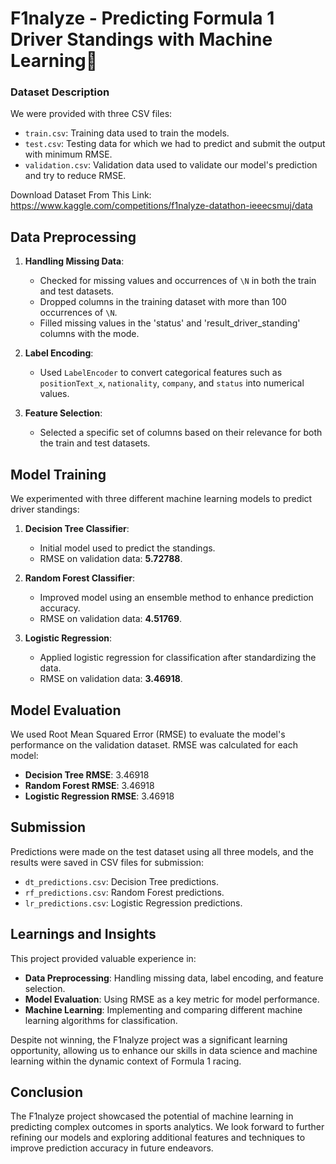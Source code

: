 # F1nalyze - Predicting Formula 1 Driver Standings with Machine Learning🚀

### Dataset Description

We were provided with three CSV files:
- `train.csv`: Training data used to train the models.
- `test.csv`: Testing data for which we had to predict and submit the output with minimum RMSE.
- `validation.csv`: Validation data used to validate our model's prediction and try to reduce RMSE.

Download Dataset From This Link:
https://www.kaggle.com/competitions/f1nalyze-datathon-ieeecsmuj/data

## Data Preprocessing

1. **Handling Missing Data**: 
   - Checked for missing values and occurrences of `\N` in both the train and test datasets.
   - Dropped columns in the training dataset with more than 100 occurrences of `\N`.
   - Filled missing values in the 'status' and 'result_driver_standing' columns with the mode.

2. **Label Encoding**:
   - Used `LabelEncoder` to convert categorical features such as `positionText_x`, `nationality`, `company`, and `status` into numerical values.

3. **Feature Selection**:
   - Selected a specific set of columns based on their relevance for both the train and test datasets.

## Model Training

We experimented with three different machine learning models to predict driver standings:

1. **Decision Tree Classifier**:
   - Initial model used to predict the standings.
   - RMSE on validation data: **5.72788**.

2. **Random Forest Classifier**:
   - Improved model using an ensemble method to enhance prediction accuracy.
   - RMSE on validation data: **4.51769**.

3. **Logistic Regression**:
   - Applied logistic regression for classification after standardizing the data.
   - RMSE on validation data: **3.46918**.

## Model Evaluation

We used Root Mean Squared Error (RMSE) to evaluate the model's performance on the validation dataset. RMSE was calculated for each model:

- **Decision Tree RMSE**: 3.46918
- **Random Forest RMSE**: 3.46918
- **Logistic Regression RMSE**: 3.46918

## Submission

Predictions were made on the test dataset using all three models, and the results were saved in CSV files for submission:

- `dt_predictions.csv`: Decision Tree predictions.
- `rf_predictions.csv`: Random Forest predictions.
- `lr_predictions.csv`: Logistic Regression predictions.


## Learnings and Insights

This project provided valuable experience in:

- **Data Preprocessing**: Handling missing data, label encoding, and feature selection.
- **Model Evaluation**: Using RMSE as a key metric for model performance.
- **Machine Learning**: Implementing and comparing different machine learning algorithms for classification.

Despite not winning, the F1nalyze project was a significant learning opportunity, allowing us to enhance our skills in data science and machine learning within the dynamic context of Formula 1 racing.

## Conclusion

The F1nalyze project showcased the potential of machine learning in predicting complex outcomes in sports analytics. We look forward to further refining our models and exploring additional features and techniques to improve prediction accuracy in future endeavors.

